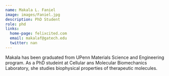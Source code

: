 ```yaml
---
name: Makala L. Faniel
image: images/Faniel.jpg
description: PhD Student
role: phd
links:
  home-page: felixcited.com
  email: makalaf@gatech.edu
  twitter: nan
---
```


Makala has been graduated from UPenn Materials Science and Engineering program. As a PhD studeint at Cellular ans Molecular Biomechanics Laboratory, she studies biophysical properties of therapeutic molecules.
